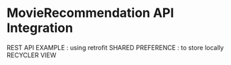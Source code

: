 # MovieRecommendation API Integration
REST API EXAMPLE : using retrofit
SHARED PREFERENCE : to store locally
RECYCLER VIEW 
